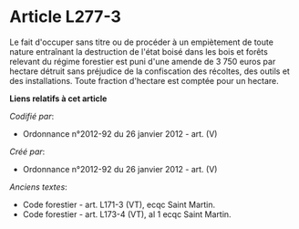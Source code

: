 # Article L277-3

Le fait d'occuper sans titre ou de procéder à un empiètement de toute nature entraînant la destruction de l'état boisé dans
les bois et forêts relevant du régime forestier est puni d'une amende de 3 750 euros par hectare détruit sans préjudice de la
confiscation des récoltes, des outils et des installations. Toute fraction d'hectare est comptée pour un hectare.

**Liens relatifs à cet article**

_Codifié par_:

  - Ordonnance n°2012-92 du 26 janvier 2012 - art. (V)

_Créé par_:

  - Ordonnance n°2012-92 du 26 janvier 2012 - art. (V)

_Anciens textes_:

  - Code forestier - art. L171-3 (VT), ecqc Saint Martin.
  - Code forestier - art. L173-4 (VT), al 1 ecqc Saint Martin.
